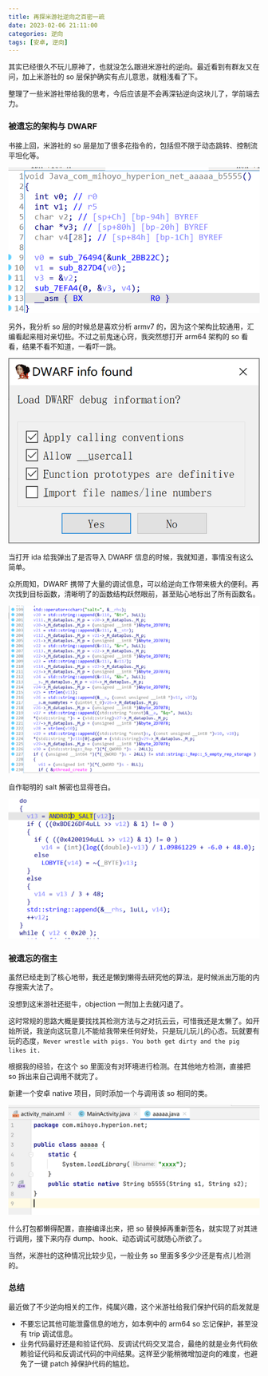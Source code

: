 ```yaml
---
title: 再探米游社逆向之百密一疏
date: 2023-02-06 21:11:00
categories: 逆向
tags: [安卓, 逆向]
---
```


其实已经很久不玩儿原神了，也就没怎么跟进米游社的逆向。最近看到有群友又在问，加上米游社的 so 层保护确实有点儿意思，就粗浅看了下。

整理了一些米游社带给我的思考，今后应该是不会再深钻逆向这块儿了，学前端去力。

### 被遗忘的架构与 DWARF

书接上回，米游社的 so 层是加了很多花指令的，包括但不限于动态跳转、控制流平坦化等。

![](再探米游社逆向之百密一疏/image-20230206211811225.png)

<!-- more -->

另外，我分析 so 层的时候总是喜欢分析 armv7 的，因为这个架构比较通用，汇编看起来相对亲切些。不过之前鬼迷心窍，我突然想打开 arm64 架构的 so 看看，结果不看不知道，一看吓一跳。

![](再探米游社逆向之百密一疏/image-20230206212036618.png)

当打开 ida 给我弹出了是否导入 DWARF 信息的时候，我就知道，事情没有这么简单。

众所周知，DWARF 携带了大量的调试信息，可以给逆向工作带来极大的便利。再次找到目标函数，清晰明了的函数结构跃然眼前，甚至贴心地标出了所有函数名。

![](再探米游社逆向之百密一疏/image-20230206212347655.png)

自作聪明的 salt 解密也显得苍白。

![](再探米游社逆向之百密一疏/image-20230206212519110.png)

### 被遗忘的宿主

虽然已经走到了核心地带，我还是懒到懒得去研究他的算法，是时候派出万能的内存搜索大法了。

没想到这米游社还挺牛，objection 一附加上去就闪退了。

这时常规的思路大概是要找找其检测方法与之对抗云云，可惜我还是太懒了。如开始所说，我逆向这玩意儿不能给我带来任何好处，只是玩儿玩儿的心态。玩就要有玩的态度，`Never wrestle with pigs. You both get dirty and the pig likes it.`

根据我的经验，在这个 so 里面没有对环境进行检测。在其他地方检测，直接把 so 拆出来自己调用不就完了。

新建一个安卓 native 项目，同时添加一个与调用该 so 相同的类。

![](再探米游社逆向之百密一疏/image-20230206213334647.png)

什么打包都懒得配置，直接编译出来，把 so 替换掉再重新签名，就实现了对其进行调用，接下来内存 dump、hook、动态调试可就随心所欲了。

当然，米游社的这种情况比较少见，一般业务 so 里面多多少少还是有点儿检测的。

### 总结

最近做了不少逆向相关的工作，纯属兴趣，这个米游社给我们保护代码的启发就是

- 不要忘记其他可能泄露信息的地方，如本例中的 arm64 so 忘记保护，甚至没有 trip 调试信息。
- 业务代码最好还是和验证代码、反调试代码交叉混合，最绝的就是业务代码依赖验证代码和反调试代码的中间结果。这样至少能稍微增加逆向的难度，也避免了一键 patch 掉保护代码的尴尬。